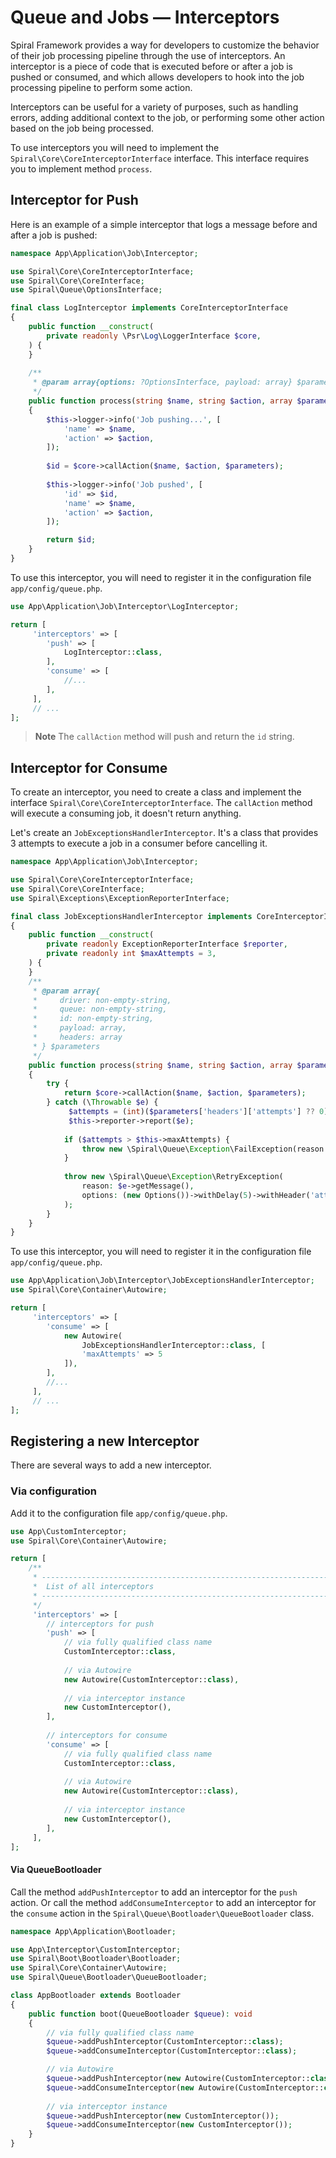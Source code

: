 # Queue and Jobs — Interceptors

Spiral Framework provides a way for developers to customize the behavior of their job processing pipeline through the
use of interceptors. An interceptor is a piece of code that is executed before or after a job is pushed or consumed, and
which allows developers to hook into the job processing pipeline to perform some action.

Interceptors can be useful for a variety of purposes, such as handling errors, adding additional context to the job, or
performing some other action based on the job being processed.

To use interceptors you will need to implement the `Spiral\Core\CoreInterceptorInterface` interface. This interface
requires you to implement method `process`.

## Interceptor for Push

Here is an example of a simple interceptor that logs a message before and after a job is pushed:

```php
namespace App\Application\Job\Interceptor;

use Spiral\Core\CoreInterceptorInterface;
use Spiral\Core\CoreInterface;
use Spiral\Queue\OptionsInterface;

final class LogInterceptor implements CoreInterceptorInterface
{
    public function __construct(
        private readonly \Psr\Log\LoggerInterface $core,
    ) {
    }
    
    /**
     * @param array{options: ?OptionsInterface, payload: array} $parameters
     */
    public function process(string $name, string $action, array $parameters, CoreInterface $core): string
    {
        $this->logger->info('Job pushing...', [
            'name' => $name,
            'action' => $action,
        ]);
        
        $id = $core->callAction($name, $action, $parameters);
        
        $this->logger->info('Job pushed', [
            'id' => $id,
            'name' => $name,
            'action' => $action,
        ]);

        return $id;
    }
}
```

To use this interceptor, you will need to register it in the configuration file `app/config/queue.php`.

```php
use App\Application\Job\Interceptor\LogInterceptor;

return [    
     'interceptors' => [
        'push' => [
            LogInterceptor::class,
        ],
        'consume' => [
            //...
        ],
     ],
     // ...
];
```

> **Note**
> The `callAction` method will push and return the `id` string.

## Interceptor for Consume

To create an interceptor, you need to create a class and implement the interface `Spiral\Core\CoreInterceptorInterface`.
The `callAction` method will execute a consuming job, it doesn't return anything.

Let's create an `JobExceptionsHandlerInterceptor`. It's a class that provides 3 attempts to execute a job in a consumer 
before cancelling it.

```php
namespace App\Application\Job\Interceptor;

use Spiral\Core\CoreInterceptorInterface;
use Spiral\Core\CoreInterface;
use Spiral\Exceptions\ExceptionReporterInterface;

final class JobExceptionsHandlerInterceptor implements CoreInterceptorInterface
{
    public function __construct(
        private readonly ExceptionReporterInterface $reporter,
        private readonly int $maxAttempts = 3,
    ) {
    }
    /**
     * @param array{
     *     driver: non-empty-string, 
     *     queue: non-empty-string, 
     *     id: non-empty-string, 
     *     payload: array, 
     *     headers: array
     * } $parameters
     */
    public function process(string $name, string $action, array $parameters, CoreInterface $core): mixed
    {
        try {
            return $core->callAction($name, $action, $parameters);
        } catch (\Throwable $e) {
             $attempts = (int)($parameters['headers']['attempts'] ?? 0);
             $this->reporter->report($e);
             
            if ($attempts > $this->maxAttempts) {
                throw new \Spiral\Queue\Exception\FailException(reason: $e->getMessage());
            }
            
            throw new \Spiral\Queue\Exception\RetryException(
                reason: $e->getMessage(),
                options: (new Options())->withDelay(5)->withHeader('attempts', (string)($attempts - 1))
            );
        }
    }
}
```

To use this interceptor, you will need to register it in the configuration file `app/config/queue.php`.

```php
use App\Application\Job\Interceptor\JobExceptionsHandlerInterceptor;
use Spiral\Core\Container\Autowire;

return [    
     'interceptors' => [
        'consume' => [
            new Autowire(
                JobExceptionsHandlerInterceptor::class, [
                'maxAttempts' => 5
            ]),
        ],
        //...
     ],
     // ...
];
```

## Registering a new Interceptor

There are several ways to add a new interceptor.

### Via configuration

Add it to the configuration file `app/config/queue.php`.

```php
use App\CustomInterceptor;
use Spiral\Core\Container\Autowire;

return [    
    /**
     * -------------------------------------------------------------------------
     *  List of all interceptors
     * -------------------------------------------------------------------------
     */
     'interceptors' => [
        // interceptors for push
        'push' => [
            // via fully qualified class name
            CustomInterceptor::class,
        
            // via Autowire
            new Autowire(CustomInterceptor::class),     
            
            // via interceptor instance
            new CustomInterceptor(),
        ],
        
        // interceptors for consume
        'consume' => [
            // via fully qualified class name
            CustomInterceptor::class,
        
            // via Autowire
            new Autowire(CustomInterceptor::class),     
            
            // via interceptor instance
            new CustomInterceptor(),
        ],
     ],
];
```

#### Via QueueBootloader

Call the method `addPushInterceptor` to add an interceptor for the `push` action. Or call the
method `addConsumeInterceptor` to add an interceptor for the `consume` action in 
the `Spiral\Queue\Bootloader\QueueBootloader` class.

```php
namespace App\Application\Bootloader;

use App\Interceptor\CustomInterceptor;
use Spiral\Boot\Bootloader\Bootloader;
use Spiral\Core\Container\Autowire;
use Spiral\Queue\Bootloader\QueueBootloader;

class AppBootloader extends Bootloader
{
    public function boot(QueueBootloader $queue): void
    {
        // via fully qualified class name
        $queue->addPushInterceptor(CustomInterceptor::class);
        $queue->addConsumeInterceptor(CustomInterceptor::class);

        // via Autowire
        $queue->addPushInterceptor(new Autowire(CustomInterceptor::class));
        $queue->addConsumeInterceptor(new Autowire(CustomInterceptor::class));
        
        // via interceptor instance
        $queue->addPushInterceptor(new CustomInterceptor());
        $queue->addConsumeInterceptor(new CustomInterceptor());
    }
}
```
